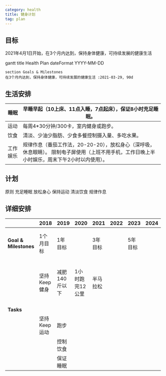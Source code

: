 ```yaml
---
category: health
title: 健身计划
tag: plan
---
```


## 目标

2021年4月1日开始，在3个月内达到，保持身体健康，可持续发展的健康生活

<div class="mermaid">
    gantt
    title Health Plan
    dateFormat  YYYY-MM-DD

    section Goals & Milestones
    在3个月内达到，保持身体健康，可持续发展的健康生活 :2021-03-29, 90d
</div>

## 生活安排

| 睡眠     | 早睡早起（10上床、11点入睡，7点起床），保证8小时充足睡眠。   |
| -------- | ------------------------------------------------------------ |
| 运动     | 每周4*30分钟/300卡，室内健身或跑步。                         |
| 饮食     | 清淡、少油少脂肪、少食多餐控制摄入量、多吃水果。             |
| 工作娱乐 | 规律作息（番茄工作法，20-20-20），放松身心（深呼吸，休息眼睛）。 限制电子屏使用（上班不用手机，工作日晚上半小时娱乐，周末下午2小时以内使用）。 |



## 计划

原则
充足睡眠
放松身心
保持运动
清淡饮食
规律作息


## 详细安排


|                       | 2018         | 2019          | 2020            | 2021     | 2022 | 2023    | 2024 | 2025 | 2026 | 2027 | 2028     |              |
| --------------------- | ------------ | ------------- | --------------- | -------- | ---- | ------- | ---- | ---- | ---- | ---- | -------- | ------------ |
| **Goal & Milestones** | 1个月目标    | 1年目标       |                 | 3年目标  |      | 5年目标 |      |      |      |      | 10年目标 | 终极目标     |
|                       | 坚持Keep健身 | 减肥140斤以下 | 1小时跑完12公里 | 半马拉松 |      |         |      |      |      |      |          | 身体年轻健康 |
| **Tasks**             |              |               |                 |          |      |         |      |      |      |      |          |              |
|                       | 坚持Keep运动 | 跑步          |                 |          |      |         |      |      |      |      |          |              |
|                       |              | 控制饮食      |                 |          |      |         |      |      |      |      |          |              |
|                       |              | 保证睡眠      |                 |          |      |         |      |      |      |      |          |              |



